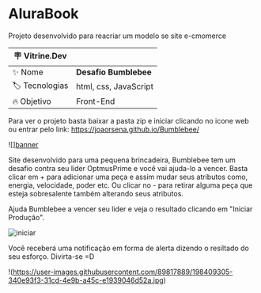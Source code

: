 # AluraBook

Projeto desenvolvido para reacriar um modelo se site e-cmomerce

| :placard: Vitrine.Dev |     |
| -------------  | --- |
| :sparkles: Nome        | **Desafio Bumblebee**
| :label: Tecnologias | html, css, JavaScript
| :fire: Objetivo  | Front-End

Para ver o projeto basta baixar a pasta zip e iniciar clicando no icone web ou entrar pelo link:
https://joaorsena.github.io/Bumblebee/

![][banner](https://user-images.githubusercontent.com/89817889/198410455-30bfb642-aac7-42eb-ba5e-c50e3a8c44cf.jpg#vitrinedev)


Site desenvolvido para uma pequena brincadeira, Bumblebee tem um desafio contra seu lider OptmusPrime e você vai ajuda-lo a vencer.
Basta clicar em + para adicionar uma peça e assim mudar seus atributos como, energia, velocidade, poder etc. Ou clicar no - para retirar alguma peça que esteja sobresalente também alterando seus atributos.


Ajuda Bumblebee a vencer seu lider e veja o resultado clicando em "Iniciar Produção".

![iniciar](https://user-images.githubusercontent.com/89817889/198410379-5a39dd3f-6639-4ddd-a43c-0cbfbab40d2f.jpg)

Você receberá uma notificação em forma de alerta dizendo o resiltado do seu esforço. Divirta-se =D


!(https://user-images.githubusercontent.com/89817889/198409305-340e93f3-31cd-4e9b-a45c-e1939046d52a.jpg)
